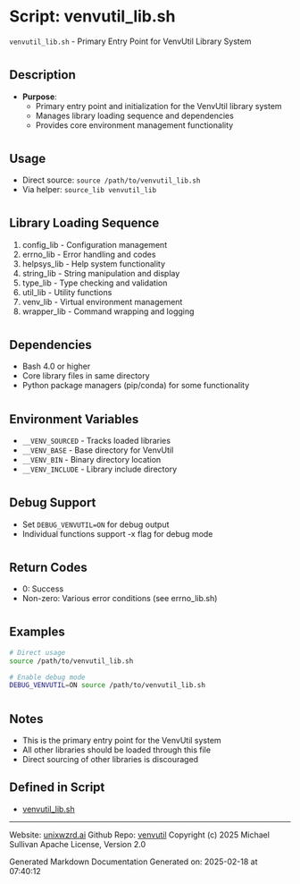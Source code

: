# Script: venvutil_lib.sh
`venvutil_lib.sh` - Primary Entry Point for VenvUtil Library System
#
## Description
- **Purpose**:
  - Primary entry point and initialization for the VenvUtil library system
  - Manages library loading sequence and dependencies
  - Provides core environment management functionality
#
## Usage
  - Direct source: `source /path/to/venvutil_lib.sh`
  - Via helper: `source_lib venvutil_lib`
#
## Library Loading Sequence
  1. config_lib - Configuration management
  2. errno_lib - Error handling and codes
  3. helpsys_lib - Help system functionality
  4. string_lib - String manipulation and display
  5. type_lib - Type checking and validation
  6. util_lib - Utility functions
  7. venv_lib - Virtual environment management
  8. wrapper_lib - Command wrapping and logging
#
## Dependencies
  - Bash 4.0 or higher
  - Core library files in same directory
  - Python package managers (pip/conda) for some functionality
#
## Environment Variables
  - `__VENV_SOURCED` - Tracks loaded libraries
  - `__VENV_BASE` - Base directory for VenvUtil
  - `__VENV_BIN` - Binary directory location
  - `__VENV_INCLUDE` - Library include directory
#
## Debug Support
  - Set `DEBUG_VENVUTIL=ON` for debug output
  - Individual functions support -x flag for debug mode
#
## Return Codes
  - 0: Success
  - Non-zero: Various error conditions (see errno_lib.sh)
#
## Examples
  ```bash
  # Direct usage
  source /path/to/venvutil_lib.sh
  
  # Enable debug mode
  DEBUG_VENVUTIL=ON source /path/to/venvutil_lib.sh
  ```
#
## Notes
  - This is the primary entry point for the VenvUtil system
  - All other libraries should be loaded through this file
  - Direct sourcing of other libraries is discouraged



## Defined in Script

* [venvutil_lib.sh](../venvutil_lib_sh.md)
---

Website: [unixwzrd.ai](https://unixwzrd.ai)
Github Repo: [venvutil](https://github.com/unixwzrd/venvutil)
Copyright (c) 2025 Michael Sullivan
Apache License, Version 2.0

Generated Markdown Documentation
Generated on: 2025-02-18 at 07:40:12
